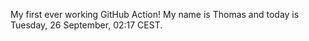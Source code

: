 My first ever working GitHub Action!
My name is Thomas and today is Tuesday, 26 September, 02:17 CEST. 
